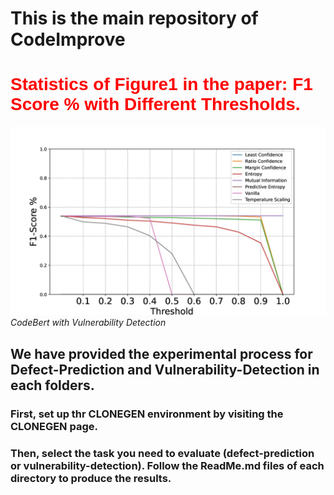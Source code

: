 # This is the main repository of CodeImprove

<h1 style="color:#ff0000; font-family: 'Arial', sans-serif;">Statistics of Figure1 in the paper: F1 Score % with Different Thresholds.</h1>

![Descrition](https://github.com/CodeImprove/CodeImprove/blob/main/Images/VulCB.jpg)*CodeBert with Vulnerability Detection*

## We have provided the experimental process for Defect-Prediction and Vulnerability-Detection in each folders. 

### First, set up thr CLONEGEN environment by visiting the CLONEGEN page. 
### Then, select the task you need to evaluate (defect-prediction or vulnerability-detection). Follow the ReadMe.md files of each directory to produce the results. 

<!--
**CodeImprove/CodeImprove** is a ✨ _special_ ✨ repository because its `README.md` (this file) appears on your GitHub profile.

Here are some ideas to get you started:

- 🔭 I’m currently working on ...
- 🌱 I’m currently learning ...
- 👯 I’m looking to collaborate on ...
- 🤔 I’m looking for help with ...
- 💬 Ask me about ...
- 📫 How to reach me: ...
- 😄 Pronouns: ...
- ⚡ Fun fact: ...
-->
